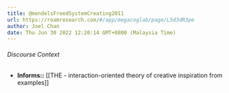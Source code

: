 ```yaml
---
title: @mendelsFreedSystemCreating2011
url: https://roamresearch.com/#/app/megacoglab/page/L5d3dR3pe
author: Joel Chan
date: Thu Jun 30 2022 12:20:14 GMT+0800 (Malaysia Time)
---
```




###### Discourse Context

- **Informs::** [[THE - interaction-oriented theory of creative inspiration from examples]]
